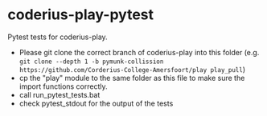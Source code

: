 # coderius-play-pytest
Pytest tests for coderius-play.
- Please git clone the correct branch of coderius-play into this folder (e.g. ```git clone --depth 1 -b pymunk-collission https://github.com/Corderius-College-Amersfoort/play play_pull```)
- cp the "play" module to the same folder as this file to make sure the import functions correctly.
- call run_pytest_tests.bat
- check pytest_stdout for the output of the tests